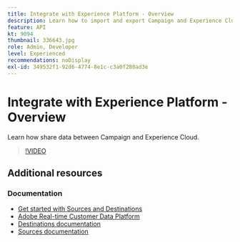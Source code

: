 ```yaml
---
title: Integrate with Experience Platform - Overview
description: Learn how to import and export Campaign and Experience Cloud data, allowing for the communication between the two solutions.
feature: API
kt: 9094
thumbnail: 336643.jpg
role: Admin, Developer
level: Experienced
recommendations: noDisplay
exl-id: 349532f1-92d6-4774-8e1c-c3a0f280ad3e
---
```

# Integrate with Experience Platform - Overview

Learn how share data between Campaign and Experience Cloud.

>[!VIDEO](https://video.tv.adobe.com/v/336643?quality=12&learn=on)

## Additional resources

### Documentation

* [Get started with Sources and Destinations](https://experienceleague.adobe.com/docs/campaign-classic/using/integrating-with-adobe-experience-cloud/aep-sources-destinations/get-started-sources-destinations.html?lang=en#)
* [Adobe Real-time Customer Data Platform](https://experienceleague.adobe.com/docs/experience-platform/rtcdp/overview.html)
* [Destinations documentation](https://experienceleague.adobe.com/docs/experience-platform/destinations/home.html)
* [Sources documentation](https://experienceleague.adobe.com/docs/experience-platform/sources/home.html)
